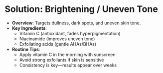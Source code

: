 # Solution: Brightening / Uneven Tone
- **Overview**: Targets dullness, dark spots, and uneven skin tone.
- **Key Ingredients**:
  - Vitamin C (antioxidant, fades hyperpigmentation)
  - Niacinamide (improves uneven tone)
  - Exfoliating acids (gentle AHAs/BHAs)
- **Routine Tips**:
  - Apply vitamin C in the morning with sunscreen
  - Avoid strong exfoliants if skin is sensitive
  - Consistency is key—results appear over weeks
